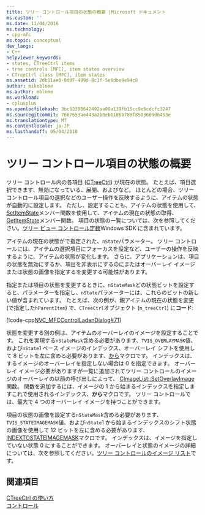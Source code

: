 ```yaml
---
title: ツリー コントロール項目の状態の概要 |Microsoft ドキュメント
ms.custom: ''
ms.date: 11/04/2016
ms.technology:
- cpp-mfc
ms.topic: conceptual
dev_langs:
- C++
helpviewer_keywords:
- states, CTreeCtrl items
- tree controls [MFC], item states overview
- CTreeCtrl class [MFC], item states
ms.assetid: 2db11ae0-0d87-499d-8c1f-5e0dbe9e94c8
author: mikeblome
ms.author: mblome
ms.workload:
- cplusplus
ms.openlocfilehash: 3bc62308642492aa00a139fb15cc9e6cdcfc3247
ms.sourcegitcommit: 76b7653ae443a2b8eb1186b789f8503609d6453e
ms.translationtype: MT
ms.contentlocale: ja-JP
ms.lasthandoff: 05/04/2018
---
```

# <a name="tree-control-item-states-overview"></a>ツリー コントロール項目の状態の概要
ツリー コントロール内の各項目 ([CTreeCtrl](../mfc/reference/ctreectrl-class.md)) が現在の状態。 たとえば、項目選択できます、無効になっている、展開、およびなど。 ほとんどの場合、ツリー コントロール項目の選択などのユーザー操作を反映するように、アイテムの状態が自動的に設定します。 ただし、設定することも、アイテムの状態を使用して、 [SetItemState](../mfc/reference/ctreectrl-class.md#setitemstate)メンバー関数を使用して、アイテムの現在の状態の取得、 [GetItemState](../mfc/reference/ctreectrl-class.md#getitemstate)メンバー関数。 項目の状態の一覧については、次を参照してください。[ツリー ビュー コントロール定数](http://msdn.microsoft.com/library/windows/desktop/bb759985)Windows SDK に含まれています。  
  
 アイテムの現在の状態がで指定された、`nState`パラメーター。 ツリー コントロールには、アイテムの選択項目にフォーカスを設定など、ユーザーの操作を反映するように、アイテムの状態が変化します。 さらに、アプリケーションは、項目の状態を無効にするか、項目を非表示にするのにまたはオーバーレイ イメージまたは状態の画像を指定するを変更する可能性があります。  
  
 指定または項目の状態を変更するときに、`nStateMask`どの状態ビットを設定すると、パラメーターを指定し、`nState`パラメーターには、これらのビットの新しい値が含まれています。 たとえば、次の例が、親アイテムの現在の状態を変更 (で指定した`hParentItem`) で、`CTreeCtrl`オブジェクト (`m_treeCtrl`) に**コード**:  
  
 [!code-cpp[NVC_MFCControlLadenDialog#71](../mfc/codesnippet/cpp/tree-control-item-states-overview_1.cpp)]  
  
 状態を変更する別の例は、アイテムのオーバーレイのイメージを設定することです。 これを実現する`nStateMask`含める必要があります、`TVIS_OVERLAYMASK`値、および`nState`1 ベース イメージのインデックス、オーバーレイ シフトを使用して 8 ビットを左に含める必要があります、[から](http://msdn.microsoft.com/library/windows/desktop/bb761408)マクロです。 インデックスは、するイメージのオーバーレイを指定しない場合は 0 を指定できます。 オーバーレイ イメージ必要がありますが一覧に追加されてツリー コントロールのイメージのオーバーレイの以前の呼び出しによって、 [CImageList::SetOverlayImage](../mfc/reference/cimagelist-class.md#setoverlayimage)関数。 関数を追加するには、イメージの 1 から始まるインデックスを指定しますこれで使用されるインデックス、**から**マクロです。 ツリー コントロールでは、最大で 4 つのオーバーレイ イメージを持つことができます。  
  
 項目の状態の画像を設定する`nStateMask`含める必要があります、`TVIS_STATEIMAGEMASK`値、および`nState`1 から始まるインデックスのシフト状態の画像を使用して 12 ビットを左に含める必要があります、 [INDEXTOSTATEIMAGEMASK](http://msdn.microsoft.com/library/windows/desktop/bb775597)マクロです。 インデックスは、イメージを指定していない状態 0 にすることができます。 オーバーレイと状態のイメージの詳細については、次を参照してください。[ツリー コントロールのイメージ リスト](../mfc/tree-control-image-lists.md)です。  
  
## <a name="see-also"></a>関連項目  
 [CTreeCtrl の使い方](../mfc/using-ctreectrl.md)   
 [コントロール](../mfc/controls-mfc.md)

